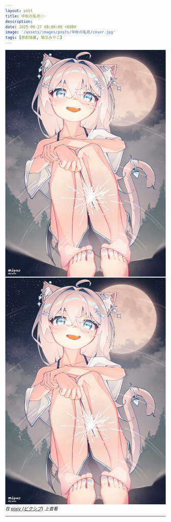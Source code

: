 ```yaml
---
layout: post
title: 中秋の名月🌕✨
description: 
date: 2025-09-27 00:00:00 +0800
image: '/assets/images/posts/中秋の名月/cover.jpg'
tags: [原創插畫, 猫又みやこ]
---
```


<div class="gallery-box">
  <div class="gallery">
    <img src="/assets/images/posts/中秋の名月/5_noise_12_N01.jpg" loading="lazy">
  </div>
</div>

<div class="gallery-box">
  <div class="gallery">
    <img src="/assets/images/posts/中秋の名月/5_noise_12_N02.jpg" loading="lazy">
  </div>
  <em>在 <a href="https://www.pixiv.net/artworks/115897621">pixiv (ピクシブ)</a> 上查看</em>
</div>

***